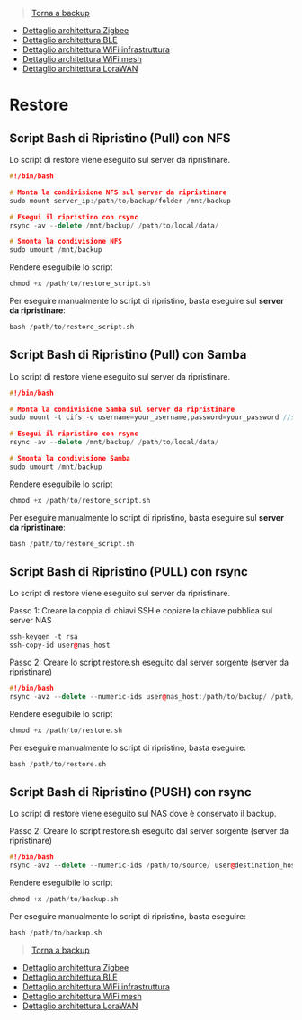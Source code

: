 >[Torna a backup](backup.md)

- [Dettaglio architettura Zigbee](archzigbee.md)
- [Dettaglio architettura BLE](archble.md)
- [Dettaglio architettura WiFi infrastruttura](archwifi.md)
- [Dettaglio architettura WiFi mesh](archmesh.md) 
- [Dettaglio architettura LoraWAN](lorawanclasses.md) 

# **Restore** 

## **Script Bash di Ripristino (Pull) con NFS** 

Lo script di restore viene eseguito sul server da ripristinare.

``` C++
#!/bin/bash

# Monta la condivisione NFS sul server da ripristinare
sudo mount server_ip:/path/to/backup/folder /mnt/backup

# Esegui il ripristino con rsync
rsync -av --delete /mnt/backup/ /path/to/local/data/

# Smonta la condivisione NFS
sudo umount /mnt/backup
```
Rendere eseguibile lo script
``` C++
chmod +x /path/to/restore_script.sh
```
Per eseguire manualmente lo script di ripristino, basta eseguire sul **server da ripristinare**:
``` C++
bash /path/to/restore_script.sh
```

## **Script Bash di Ripristino (Pull) con Samba** 

Lo script di restore viene eseguito sul server da ripristinare.

``` C++
#!/bin/bash

# Monta la condivisione Samba sul server da ripristinare
sudo mount -t cifs -o username=your_username,password=your_password //server_ip/path/to/backup/folder /mnt/backup

# Esegui il ripristino con rsync
rsync -av --delete /mnt/backup/ /path/to/local/data/

# Smonta la condivisione Samba
sudo umount /mnt/backup
```
Rendere eseguibile lo script
``` C++
chmod +x /path/to/restore_script.sh
```
Per eseguire manualmente lo script di ripristino, basta eseguire sul **server da ripristinare**:
``` C++
bash /path/to/restore_script.sh
```

## **Script Bash di Ripristino (PULL) con rsync** 

Lo script di restore viene eseguito sul server da ripristinare.

Passo 1: Creare la coppia di chiavi SSH e copiare la chiave pubblica sul server NAS
``` C++
ssh-keygen -t rsa
ssh-copy-id user@nas_host
```
Passo 2: Creare lo script restore.sh eseguito dal server sorgente (server da ripristinare)
``` C++
#!/bin/bash
rsync -avz --delete --numeric-ids user@nas_host:/path/to/backup/ /path/to/restore
```
Rendere eseguibile lo script
``` C++
chmod +x /path/to/restore.sh
```
Per eseguire manualmente lo script di ripristino, basta eseguire:
``` C++
bash /path/to/restore.sh
```

## **Script Bash di Ripristino (PUSH) con rsync** 

Lo script di restore viene eseguito sul NAS dove è conservato il backup.

Passo 2: Creare lo script restore.sh eseguito dal server sorgente (server da ripristinare)
``` C++
#!/bin/bash
rsync -avz --delete --numeric-ids /path/to/source/ user@destination_host:/path/to/destination
```
Rendere eseguibile lo script
``` C++
chmod +x /path/to/backup.sh
```
Per eseguire manualmente lo script di ripristino, basta eseguire:
``` C++
bash /path/to/backup.sh
```

>[Torna a backup](backup.md)

- [Dettaglio architettura Zigbee](archzigbee.md)
- [Dettaglio architettura BLE](archble.md)
- [Dettaglio architettura WiFi infrastruttura](archwifi.md)
- [Dettaglio architettura WiFi mesh](archmesh.md) 
- [Dettaglio architettura LoraWAN](lorawanclasses.md) 

